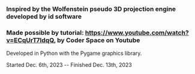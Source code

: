 ### Inspired by the Wolfenstein pseudo 3D projection engine developed by id software ###

### Made possible by tutorial: https://www.youtube.com/watch?v=ECqUrT7IdqQ, by Coder Space on Youtube ###

Developed in Python with the Pygame graphics library. 

Started Dec. 6th, 2023 -- Finished Dec. 13th, 2023
